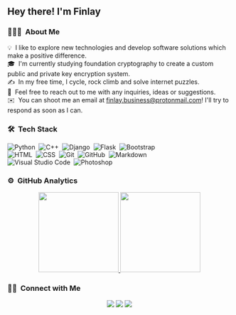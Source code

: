 <!--

Here are some ideas to get you started:

- 🔭 I’m currently working on ...
- 🌱 I’m currently learning ...
- 👯 I’m looking to collaborate on ...
- 🤔 I’m looking for help with ...
- 💬 Ask me about ...
- 📫 How to reach me: ...
- 😄 Pronouns: ...
- ⚡ Fun fact: ...
-->

<h2>Hey there! I'm Finlay</h2>

### 👨🏻‍💻 &nbsp;About Me

💡 &nbsp;I like to explore new technologies and develop software solutions which make a positive difference.\
🎓 &nbsp;I'm currently studying foundation cryptography to create a custom public and private key encryption system.\
✍️ &nbsp;In my free time, I cycle, rock climb and solve internet puzzles.\
💬 &nbsp;Feel free to reach out to me with any inquiries, ideas or suggestions.\
✉️ &nbsp;You can shoot me an email at finlay.business@protonmail.com! I'll try to respond as soon as I can.

### 🛠 &nbsp;Tech Stack

![Python](https://img.shields.io/badge/-Python-05122A?style=flat&logo=python)&nbsp;
![C++](https://img.shields.io/badge/-C++-05122A?style=flat&logo=C%2B%2B&logoColor=00599C)&nbsp;
![Django](https://img.shields.io/badge/-Django-05122A?style=flat&logo=django&logoColor=092E20)&nbsp;
![Flask](https://img.shields.io/badge/-Flask-05122A?style=flat&logo=flask)&nbsp;
![Bootstrap](https://img.shields.io/badge/-Bootstrap-05122A?style=flat&logo=bootstrap&logoColor=563D7C)\
![HTML](https://img.shields.io/badge/-HTML-05122A?style=flat&logo=HTML5)&nbsp;
![CSS](https://img.shields.io/badge/-CSS-05122A?style=flat&logo=CSS3&logoColor=1572B6)&nbsp;
![Git](https://img.shields.io/badge/-Git-05122A?style=flat&logo=git)&nbsp;
![GitHub](https://img.shields.io/badge/-GitHub-05122A?style=flat&logo=github)&nbsp;
![Markdown](https://img.shields.io/badge/-Markdown-05122A?style=flat&logo=markdown)\
![Visual Studio Code](https://img.shields.io/badge/-Visual%20Studio%20Code-05122A?style=flat&logo=visual-studio-code&logoColor=007ACC)&nbsp;
![Photoshop](https://img.shields.io/badge/-Photoshop-05122A?style=flat&logo=adobe-photoshop)&nbsp;

### ⚙️ &nbsp;GitHub Analytics

<p align="center">
<a href="https://github.com/rootfinlay">
  <img height="180em" src="https://github-readme-stats-eight-theta.vercel.app/api?username=rootfinlay&show_icons=true&theme=algolia&include_all_commits=true&count_private=true"/>
  <img height="180em" src="https://github-readme-stats-eight-theta.vercel.app/api/top-langs/?username=rootfinlay&layout=compact&langs_count=8&theme=algolia"/>
</a>
</p>

### 🤝🏻 &nbsp;Connect with Me

<p align="center">
<a href="https://www.rootfinlay.github.io"><img src="https://img.shields.io/badge/-rootfinlay.github.io-3423A6?style=flat&logo=Google-Chrome&logoColor=white"/></a>
<a href="https://linkedin.com/in/rootfinlay"><img src="https://img.shields.io/badge/-Finlay%20Campbell-0077B5?style=flat&logo=Linkedin&logoColor=white"/></a>
<a href="mailto:finlay.business@protonmail.com"><img src="https://img.shields.io/badge/-finlay.business@protonmail.com-D14836?style=flat&logo=Gmail&logoColor=white"/></a>
</p>
